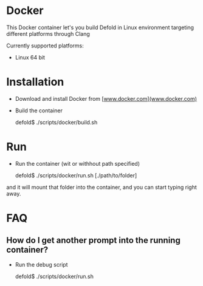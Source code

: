 # Docker

This Docker container let's you build Defold in Linux environment targeting different platforms through Clang

Currently supported platforms:

* Linux 64 bit

# Installation

* Download and install Docker from [www.docker.com](www.docker.com)
* Build the container

  defold$ ./scripts/docker/build.sh

# Run

* Run the container (wit or withhout path specified)

  defold$ ./scripts/docker/run.sh [./path/to/folder]

and it will mount that folder into the container, and you can start typing right away.


# FAQ

## How do I get another prompt into the running container?

* Run the debug script

  defold$ ./scripts/docker/run.sh

